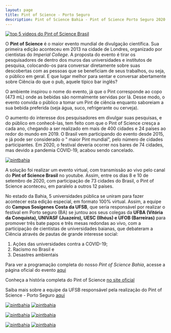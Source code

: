 ```yaml
---
layout: page
title: Pint of Science - Porto Seguro
description: Pint of Science Bahia - Pint of Science Porto Seguro 2020 coordenador professor doutor Francisco de Assis Nascimento Junior
---
```


[![top 5 videos do Pint of Science Brasil][rankingtop5]][link_canal_pint]


O **Pint of Science** é o maior evento mundial de divulgação científica. Sua primeira edição aconteceu em 2013 na cidade de Londres, organizado por cientistas do _Imperial College_. A proposta do evento é tirar os pesquisadores de dentro dos muros das universidades e institutos de pesquisa, colocando-os para conversar diretamente sobre suas descobertas com as pessoas que se beneficiam de seus trabalhos, ou seja, o público em geral. E que lugar melhor para sentar e conversar abertamente sobre Ciência do que o pub, aquele típico bar inglês?  

O ambiente inspirou o nome do evento, já que o Pint corresponde ao copo  (473 mL) onde as bebidas são normalmente servidas por lá. Desse modo, o evento convida o público a tomar um Pint de ciência enquanto saboreiam a sua bebida preferida (seja água, suco, refrigerante ou cerveja).  

O aumento do interesse dos pesquisadores em divulgar suas pesquisas, e do público em conhecê-las, tem feito com que o Pint of Science cresça a cada ano, chegando a ser realizado em mais de 400 cidades e 24 países ao redor do mundo em 2019. O Brasil vem participando do evento desde 2015, e já pode ser considerado o " maior Pint mundial", pelo número de cidades participantes. Em 2020, o festival deveria ocorrer nos bares de 74 cidades, mas devido a pandemia COVID-19, acabou sendo cancelado.  

[![pintbahia][pba]][link_canal_pint]


A solução foi realizar um evento virtual, com transmissão ao vivo pelo canal do **Pint of Science Brasil** no youtube. Assim,  entre os dias 8 e 10 de setembro de 2020,  com participação de 73 cidades do Brasil, o Pint of Science aconteceu, em paralelo a outros 12 países.

No estado da Bahia, 5 universidades pública se uniram para fazer acontecer esta edição especial, em formato 100% virtual. Assim, a equipe do **Campus Sosígenes Costa da UFSB**, que seria responsável por realizar o festival em Porto seguro (BA) se juntou aos seus colegas da **UFBA (Vitória da Conquista), UNIVASF (Juazeiro), UESC (Ilhéus) e UFOB (Barreiras)** para promover três bate papos e três mesas redondas ao vivo, com a participação de cientistas de universidades baianas, que debateram a Ciência através de pautas de grande interesse social:  

1) Ações das universidades contra a COVID-19;  
2) Racismo no Brasil e  
3) Desastres ambientais  

Para ver a programação completa do nosso _Pint of Science Bahia_, acesse a página oficial do evento [aqui](https://pintofscience.com.br/events/porto-seguro)

Conheça a história completa do Pint of Science [no site oficial](https://pintofscience.com.br/historia/)

Saiba mais sobre a equipe da UFSB responsável pela realização do Pint of Science - Porto Seguro [aqui](https://pintofscience.com.br/equipe/Porto%20Seguro)

[![pintbahia][pre01]][link_canal_pint] [![pintbahia][mesa01]][link_canal_pint]

[![pintbahia][pre02]][link_canal_pint] [![pintbahia][mesa02]][link_canal_pint]

[![pintbahia][pre03]][link_canal_pint] [![pintbahia][mesa03]][link_canal_pint]


[rankingtop5]: https://itxesco.github.io/assets/figuras/rankingtop5.jpeg
[link_canal_pint]: https://www.youtube.com/channel/UCEq25HBY940kEE497ob83Pw "vídeos mais assistidos no Pint of Science Brasil - Bahia em 5 lugar"
[pba]: https://itxesco.github.io/assets/figuras/pintbahia.jpeg "divulgação do Pint of Science BAHIA"
[pre01]:https://itxesco.github.io/assets/figuras/pint_0809_pre.jpeg "pré-evento do primeiro dia"
[mesa01]: https://itxesco.github.io/assets/figuras/pint_0809_principal.jpeg "mesa principal - primeiro dia"
[pre02]: https://itxesco.github.io/assets/figuras/pint_0909_pre.jpeg "pré-evento do segundo dia"
[mesa02]: https://itxesco.github.io/assets/figuras/pint_0909_principal.jpeg "mesa principal - segundo dia"
[pre03]: https://itxesco.github.io/assets/figuras/pint_1009_pre.jpeg "pré-evento do terceiro dia"
[mesa03]: https://itxesco.github.io/assets/figuras/pint_1009_principal.jpeg "mesa principal - terceiro dia"
